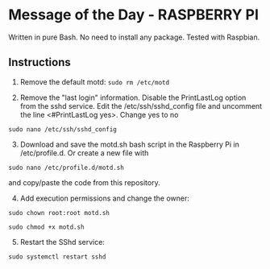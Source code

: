 # Message of the Day - RASPBERRY PI

Written in pure Bash. No need to install any package. Tested with Raspbian.


## Instructions

1. Remove the default motd:
``
    sudo rm /etc/motd
``

2. Remove the "last login" information. Disable the PrintLastLog option from the sshd service. Edit the /etc/ssh/sshd_config file and uncomment the line <#PrintLastLog yes>. Change yes to no

``
    sudo nano /etc/ssh/sshd_config
``


3. Download and save the motd.sh bash script in the Raspberry Pi in /etc/profile.d. Or create a new file with 
```
sudo nano /etc/profile.d/motd.sh
``` 
and copy/paste the code from this repository.

4. Add execution permissions and change the owner:

``
sudo chown root:root motd.sh
``

``
sudo chmod +x motd.sh
``

5. Restart the SShd service:

``
sudo systemctl restart sshd
``

